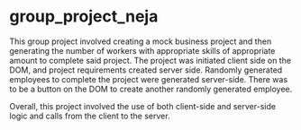 # group_project_neja
This group project involved creating a mock business project and then generating the number 
of workers with appropriate skills of appropriate amount to complete said project. The project was initiated
client side on the DOM, and project requirements created server side. Randomly generated employees to complete
the project were generated server-side. There was to be a button on the DOM to create another randomly 
generated employee. 

Overall, this project involved the use of both client-side and server-side logic and calls from the client 
to the server. 
